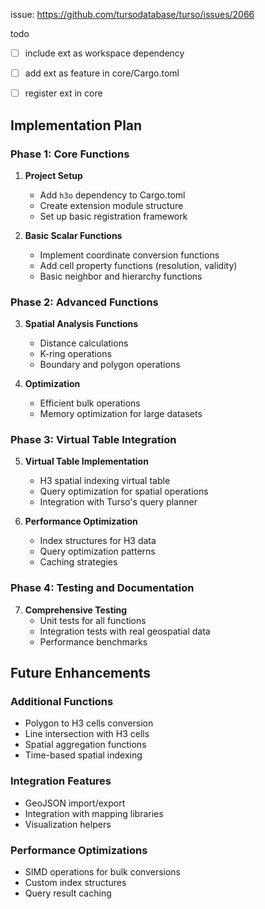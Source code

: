 issue: https://github.com/tursodatabase/turso/issues/2066

todo
- [ ] include ext as workspace dependency
- [ ] add ext as feature in core/Cargo.toml
- [ ] register ext in core


## Implementation Plan

### Phase 1: Core Functions
1. **Project Setup**
   - Add `h3o` dependency to Cargo.toml
   - Create extension module structure
   - Set up basic registration framework

2. **Basic Scalar Functions**
   - Implement coordinate conversion functions
   - Add cell property functions (resolution, validity)
   - Basic neighbor and hierarchy functions

### Phase 2: Advanced Functions
3. **Spatial Analysis Functions**
   - Distance calculations
   - K-ring operations
   - Boundary and polygon operations

4. **Optimization**
   - Efficient bulk operations
   - Memory optimization for large datasets

### Phase 3: Virtual Table Integration
5. **Virtual Table Implementation**
   - H3 spatial indexing virtual table
   - Query optimization for spatial operations
   - Integration with Turso's query planner

6. **Performance Optimization**
   - Index structures for H3 data
   - Query optimization patterns
   - Caching strategies

### Phase 4: Testing and Documentation
7. **Comprehensive Testing**
   - Unit tests for all functions
   - Integration tests with real geospatial data
   - Performance benchmarks

## Future Enhancements

### Additional Functions
- Polygon to H3 cells conversion
- Line intersection with H3 cells
- Spatial aggregation functions
- Time-based spatial indexing

### Integration Features
- GeoJSON import/export
- Integration with mapping libraries
- Visualization helpers

### Performance Optimizations
- SIMD operations for bulk conversions
- Custom index structures
- Query result caching